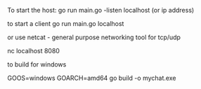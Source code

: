 To start the host:
go run main.go -listen localhost (or ip address)

to start a client
go run main.go localhost

or use 
netcat - general purpose networking tool for tcp/udp

nc localhost 8080

to build for windows

GOOS=windows GOARCH=amd64 go build -o mychat.exe